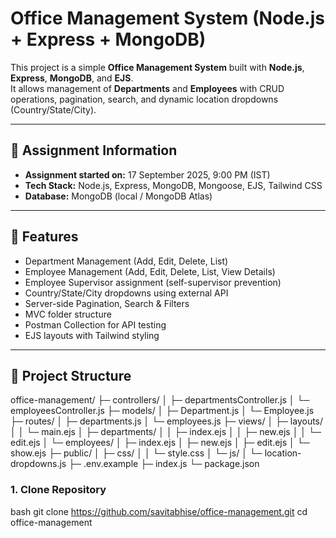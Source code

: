 # Office Management System (Node.js + Express + MongoDB)

This project is a simple **Office Management System** built with **Node.js**, **Express**, **MongoDB**, and **EJS**.  
It allows management of **Departments** and **Employees** with CRUD operations, pagination, search, and dynamic location dropdowns (Country/State/City).

---

## 📌 Assignment Information
- **Assignment started on:** 17 September 2025, 9:00 PM (IST)
- **Tech Stack:** Node.js, Express, MongoDB, Mongoose, EJS, Tailwind CSS
- **Database:** MongoDB (local / MongoDB Atlas)

---

## 🚀 Features
- Department Management (Add, Edit, Delete, List)
- Employee Management (Add, Edit, Delete, List, View Details)
- Employee Supervisor assignment (self-supervisor prevention)
- Country/State/City dropdowns using external API
- Server-side Pagination, Search & Filters
- MVC folder structure
- Postman Collection for API testing
- EJS layouts with Tailwind styling

---

## 📂 Project Structure
office-management/
├─ controllers/
│ ├─ departmentsController.js
│ └─ employeesController.js
├─ models/
│ ├─ Department.js
│ └─ Employee.js
├─ routes/
│ ├─ departments.js
│ └─ employees.js
├─ views/
│ ├─ layouts/
│ │ └─ main.ejs
│ ├─ departments/
│ │ ├─ index.ejs
│ │ ├─ new.ejs
│ │ └─ edit.ejs
│ └─ employees/
│ ├─ index.ejs
│ ├─ new.ejs
│ ├─ edit.ejs
│ └─ show.ejs
├─ public/
│ ├─ css/
│ │ └─ style.css
│ └─ js/
│ └─ location-dropdowns.js
├─ .env.example
├─ index.js
└─ package.json


### 1. Clone Repository
bash
git clone https://github.com/savitabhise/office-management.git
cd office-management